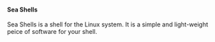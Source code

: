 #### Sea Shells
Sea Shells is a shell for the Linux system. It is a simple and light-weight peice of software for your shell.
